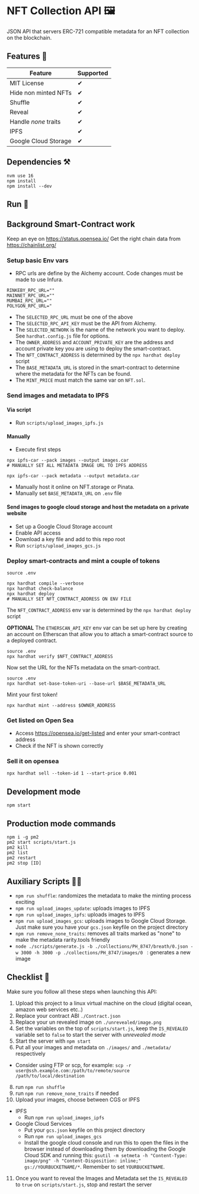 # NFT Collection API 🖼️

JSON API that servers ERC-721 compatible metadata for an NFT collection on the blockchain.

## Features 👀

| Feature | Supported |
|----------|------------ |
| MIT License | ✔ |
| Hide non minted NFTs | ✔ |
| Shuffle | ✔ |
| Reveal | ✔ |
| Handle _none_ traits | ✔ |
| IPFS | ✔ |
| Google Cloud Storage | ✔ |

## Dependencies ⚒

```
nvm use 16
npm install
npm install --dev
```

## Run 🚀

## Background Smart-Contract work

Keep an eye on https://status.opensea.io/
Get the right chain data from https://chainlist.org/


### Setup basic Env vars
- RPC urls are define by the Alchemy account. Code changes must be made to use Infura.
```
RINKEBY_RPC_URL=""
MAINNET_RPC_URL=""
MUMBAI_RPC_URL=""
POLYGON_RPC_URL="
```
- The `SELECTED_RPC_URL` must be one of the above
- The `SELECTED_RPC_API_KEY` must be the API from Alchemy.
- The `SELECTED_NETWORK` is the name of the network you want to deploy. See `hardhat.config.js` file for options.
- The `OWNER_ADDRESS` and `ACCOUNT_PRIVATE_KEY` are the address and account private key you are using to deploy the smart-contract.
- The `NFT_CONTRACT_ADDRESS` is determined by the `npx hardhat deploy` script 
- The `BASE_METADATA_URL` is stored in the smart-contract to determine where the metadata for the NFTs can be found. 
- The `MINT_PRICE` must match the same var on `NFT.sol`.

### Send images and metadata to IPFS

#### Via script
- Run `scripts/upload_images_ipfs.js`

#### Manually
- Execute first steps
```
npx ipfs-car --pack images --output images.car
# MANUALLY SET ALL METADATA IMAGE URL TO IPFS ADDRESS

npx ipfs-car --pack metadata --output metadata.car
```
- Manually host it online on NFT.storage or Pinata.
- Manually set `BASE_METADATA_URL` on `.env` file

#### Send images to google cloud storage and host the metadata on a private website
- Set up a Google Cloud Storage account
- Enable API access
- Download a key file and add to this repo root
- Run `scripts/upload_images_gcs.js`

### Deploy smart-contracts and mint a couple of tokens
```
source .env

npx hardhat compile --verbose
npx hardhat check-balance
npx hardhat deploy
# MANUALLY SET NFT_CONTRACT_ADDRESS ON ENV FILE
```
The `NFT_CONTRACT_ADDRESS` env var is determined by the `npx hardhat deploy` script 

**OPTIONAL** The `ETHERSCAN_API_KEY` env var can be set up here by creating an account on Etherscan that allow you to attach a smart-contract source to a deployed contract.
```
source .env
npx hardhat verify $NFT_CONTRACT_ADDRESS
```
Now set the URL for the NFTs metadata on the smart-contract. 
```
source .env
npx hardhat set-base-token-uri --base-url $BASE_METADATA_URL
```
Mint your first token!
```
npx hardhat mint --address $OWNER_ADDRESS
```

### Get listed on Open Sea
- Access https://opensea.io/get-listed and enter your smart-contract address
- Check if the NFT is shown correctly

### Sell it on opensea
```
npx hardhat sell --token-id 1 --start-price 0.001
```

## Development mode

```
npm start
```

## Production mode commands

```
npm i -g pm2
pm2 start scripts/start.js
pm2 kill
pm2 list
pm2 restart
pm2 stop [ID]
```

## Auxiliary Scripts 👩‍⚕️

* `npm run shuffle`: randomizes the metadata to make the minting process exciting
* `npm run upload_images_update`: uploads images to IPFS
* `npm run upload_images_ipfs`: uploads images to IPFS
* `npm run upload_images_gcs`: uploads images to Google Cloud Storage. Just make sure you have your `gcs.json` keyfile on the project directory
* `npm run remove_none_traits`: removes all traits marked as "none" to make the metadata rarity.tools friendly
* `node ./scripts/generate.js -b ./collections/PH_8747/breath/0.json -w 3000 -h 3000 -p ./collections/PH_8747/images/0
` : generates a new image


## Checklist 📝

Make sure you follow all these steps when launching this API:

1. Upload this project to a linux virtual machine on the cloud (digital ocean, amazon web services etc..)
2. Replace your contract ABI `./Contract.json`
3. Replace your un revealed image on `./unrevealed/image.png`
4. Set the variables on the top of `scripts/start.js`, keep the `IS_REVEALED` variable set to `false` to start the server with _unrevealed mode_
5. Start the server with `npm start`
6. Put all your images and metadata on `./images/` and `./metadata/` respectively
  * Consider using FTP or scp, for example: `scp -r user@ssh.example.com:/path/to/remote/source /path/to/local/destination`
8. run `npm run shuffle`
9. run `npm run remove_none_traits` if needed
10. Upload your images, choose between CGS or IPFS
  * IPFS
    * Run `npm run upload_images_ipfs`
  * Google Cloud Services
    * Put your `gcs.json` keyfile on this project directory
    * Run `npm run upload_images_gcs`
    * Install the google cloud console and run this to open the files in the browser instead of downloading them by downloading the Google Cloud SDK and running this: `gsutil -m setmeta -h "Content-Type: image/png" -h "Content-Disposition: inline;" gs://YOURBUCKETNAME/*`. Remember to set `YOURBUCKETNAME`.
11. Once you want to reveal the Images and Metadata set the `IS_REVEALED` to `true` on `scripts/start.js`, stop and restart the server
